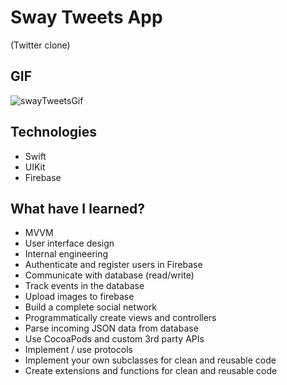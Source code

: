 # Sway Tweets App

(Twitter clone)

## GIF

![swayTweetsGif](https://github.com/mukkatay/UIKit-Projects/assets/74911760/530b40e7-6b60-4fd3-bce6-3d7ed601abf0)

## Technologies
+ Swift
+ UIKit
+ Firebase 

## What have I learned?
+ MVVM
+ User interface design
+ Internal engineering
+ Authenticate and register users in Firebase
+ Communicate with database (read/write)
+ Track events in the database
+ Upload images to firebase
+ Build a complete social network
+ Programmatically create views and controllers
+ Parse incoming JSON data from database
+ Use CocoaPods and custom 3rd party APIs
+ Implement / use protocols
+ Implement your own subclasses for clean and reusable code
+ Create extensions and functions for clean and reusable code

